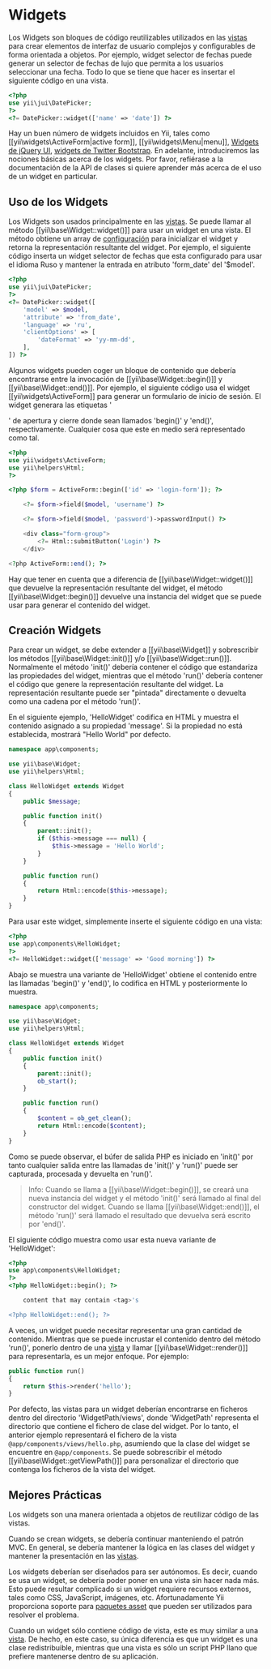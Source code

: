 ﻿Widgets
=======

Los Widgets son bloques de código reutilizables utilizados en las [vistas](structure-views.md) para crear elementos de interfaz de usuario complejos y configurables de forma orientada a objetos. Por ejemplo, widget selector de fechas puede generar un selector de fechas de lujo que permita a los usuarios seleccionar una fecha. Todo lo que se tiene que hacer es insertar el siguiente código en una vista.

```php
<?php
use yii\jui\DatePicker;
?>
<?= DatePicker::widget(['name' => 'date']) ?>
```

Hay un buen número de widgets incluidos en Yii, tales como [[yii\widgets\ActiveForm|active form]], [[yii\widgets\Menu|menu]], [Widgets de jQuery UI](widget-jui.md), [widgets de Twitter Bootstrap](widget-bootstrap.md). En adelante, introduciremos las nociones básicas acerca de los widgets. Por favor, refiérase a la documentación de la API de clases si quiere aprender más acerca de el uso de un widget en particular.

## Uso de los Widgets <a name="using-widgets"></a>

Los Widgets son usados principalmente en las [vistas](structure-views.md). Se puede llamar al método [[yii\base\Widget::widget()]] para usar un widget en una vista. El método obtiene un array de [configuración](concept-configurations.md) para inicializar el widget y retorna la representación resultante del widget. Por ejemplo, el siguiente código inserta un widget selector de fechas que esta configurado para usar el idioma Ruso y mantener la entrada en atributo 'form_date' del '$model'.

```php
<?php
use yii\jui\DatePicker;
?>
<?= DatePicker::widget([
    'model' => $model,
    'attribute' => 'from_date',
    'language' => 'ru',
    'clientOptions' => [
        'dateFormat' => 'yy-mm-dd',
    ],
]) ?>
```

Algunos widgets pueden coger un bloque de contenido que debería encontrarse entre la invocación de [[yii\base\Widget::begin()]] y [[yii\base\Widget::end()]]. Por ejemplo, el siguiente código usa el widget [[yii\widgets\ActiveForm]] para generar un formulario de inicio de sesión. El widget generara las etiquetas '<form>' de apertura y cierre donde sean llamados 'begin()' y 'end()', respectivamente. Cualquier cosa que este en medio será representado como tal.

```php
<?php
use yii\widgets\ActiveForm;
use yii\helpers\Html;
?>

<?php $form = ActiveForm::begin(['id' => 'login-form']); ?>

    <?= $form->field($model, 'username') ?>

    <?= $form->field($model, 'password')->passwordInput() ?>

    <div class="form-group">
        <?= Html::submitButton('Login') ?>
    </div>

<?php ActiveForm::end(); ?>
```

Hay que tener en cuenta que a diferencia de [[yii\base\Widget::widget()]] que devuelve la representación resultante del widget, el método [[yii\base\Widget::begin()]] devuelve una instancia del widget que se puede usar para generar el contenido del widget.

## Creación Widgets <a name="creating-widgets"></a>

Para crear un widget, se debe extender a [[yii\base\Widget]] y sobrescribir los métodos [[yii\base\Widget::init()]] y/o [[yii\base\Widget::run()]]. Normalmente el método 'init()' debería contener el código que estandariza las propiedades del widget, mientras que el método 'run()' debería contener el código que genere la representación resultante del widget. La representación resultante puede ser "pintada" directamente o devuelta como una cadena por el método 'run()'.

En el siguiente ejemplo, 'HelloWidget' codifica en HTML y muestra el contenido asignado a su propiedad 'message'. Si la propiedad no está establecida, mostrará "Hello World" por defecto.

```php
namespace app\components;

use yii\base\Widget;
use yii\helpers\Html;

class HelloWidget extends Widget
{
    public $message;

    public function init()
    {
        parent::init();
        if ($this->message === null) {
            $this->message = 'Hello World';
        }
    }

    public function run()
    {
        return Html::encode($this->message);
    }
}
```

Para usar este widget, simplemente inserte el siguiente código en una vista:

```php
<?php
use app\components\HelloWidget;
?>
<?= HelloWidget::widget(['message' => 'Good morning']) ?>
```

Abajo se muestra una variante de 'HelloWidget' obtiene el contenido entre las llamadas 'begin()' y 'end()', lo codifica en HTML y posteriormente lo muestra.

```php
namespace app\components;

use yii\base\Widget;
use yii\helpers\Html;

class HelloWidget extends Widget
{
    public function init()
    {
        parent::init();
        ob_start();
    }

    public function run()
    {
        $content = ob_get_clean();
        return Html::encode($content);
    }
}
```

Como se puede observar, el búfer de salida PHP es iniciado en 'init()' por tanto cualquier salida entre las llamadas de 'init()' y 'run()' puede ser capturada, procesada y devuelta en 'run()'.

>Info: Cuando se llama a [[yii\base\Widget::begin()]], se creará una nueva instancia del widget y el método 'init()' será llamado al final del constructor del widget. Cuando se llama [[yii\base\Widget::end()]], el método 'run()' será llamado el resultado que devuelva será escrito por 'end()'.

El siguiente código muestra como usar esta nueva variante de 'HelloWidget':

```php
<?php
use app\components\HelloWidget;
?>
<?php HelloWidget::begin(); ?>

    content that may contain <tag>'s

<?php HelloWidget::end(); ?>
```

A veces, un widget puede necesitar representar una gran cantidad de contenido. Mientras que se puede incrustar el contenido dentro del método 'run()', ponerlo dentro de una [vista](structure-views.md) y llamar [[yii\base\Widget::render()]] para representarla, es un mejor enfoque. Por ejemplo:

```php
public function run()
{
    return $this->render('hello');
}
```

Por defecto, las vistas para un widget deberían encontrarse en ficheros dentro del directorio 'WidgetPath/views', donde 'WidgetPath' representa el directorio que contiene el fichero de clase del widget. Por lo tanto, el anterior ejemplo representará el fichero de la vista `@app/components/views/hello.php`, asumiendo que la clase del widget se encuentre en `@app/components`. Se puede sobrescribir el método [[yii\base\Widget::getViewPath()]] para personalizar el directorio que contenga los ficheros de la vista del widget.

## Mejores Prácticas <a name="best-practices"></a>

Los widgets son una manera orientada a objetos de reutilizar código de las vistas.

Cuando se crean widgets, se debería continuar manteniendo el patrón MVC. En general, se debería mantener la lógica en las clases del widget y mantener la presentación en las [vistas](structure-views.md).

Los widgets deberían ser diseñados para ser autónomos. Es decir, cuando se usa un widget, se debería poder poner en una vista sin hacer nada más. Esto puede resultar complicado si un widget requiere recursos externos, tales como CSS, JavaScript, imágenes, etc. Afortunadamente Yii proporciona soporte para [paquetes asset](structure-asset-bundles.md) que pueden ser utilizados para resolver el problema.

Cuando un widget sólo contiene código de vista, este es muy similar a una [vista](structure-views.md). De hecho, en este caso, su única diferencia es que un widget es una clase redistribuible, mientras que una vista es sólo un script PHP llano que prefiere mantenerse dentro de su aplicación.

